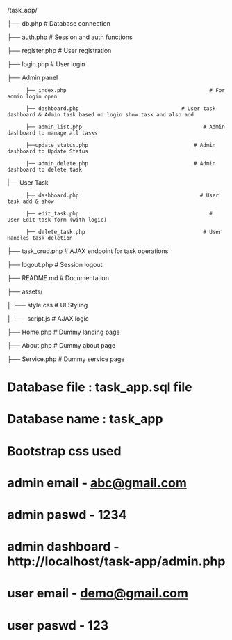 
/task_app/


├── db.php                                                                       # Database connection

├── auth.php                                                                    # Session and auth functions

├── register.php                                                                # User registration

├── login.php                                                                   # User login


├── Admin panel

          ├── index.php                                              # For admin login open

          ├── dashboard.php                                 # User task dashboard & Admin task based on login show task and also add
          
          ├── admin_list.php                                       # Admin dashboard to manage all tasks
          
          ├──update_status.php                                  # Admin dashboard to Update Status 
          
          |── admin_delete.php                                  # Admin dashboard to delete task

|── User Task               
          
          ├── dashboard.php                                       # User task add & show
          
          ├── edit_task.php                                          # User Edit task form (with logic)
          
          ├── delete_task.php                                      # User Handles task deletion

          
├── task_crud.php                                                   # AJAX endpoint for task operations

├── logout.php                                                       # Session logout

├── README.md                                                     # Documentation


├── assets/

│   ├── style.css                                                       # UI Styling

│   └── script.js                                                        # AJAX logic



├── Home.php                                                       # Dummy landing page

├── About.php                                                      # Dummy about page

├── Service.php                                                     # Dummy service page


# Database file    : task_app.sql file
# Database name    : task_app
# Bootstrap css used


#  admin email - abc@gmail.com
#  admin paswd - 1234

# admin dashboard - http://localhost/task-app/admin.php


#  user email - demo@gmail.com
#  user paswd - 123


